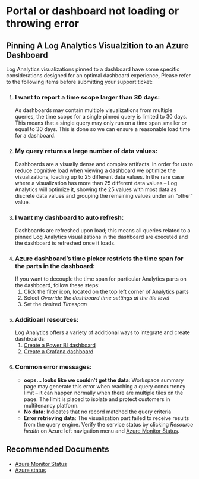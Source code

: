 
<properties
pageTitle="Portal or dashboard not loading or throwing error"
description="Portal or dashboard not loading or throwing error"
service="microsoft.operationalinsights"
resource="workspaces"
articleId="28d25b96-fca1-47f8-94e6-8bf406b283e4"
symptomID=""
infoBubbleText=""
authors="roygal"
ms.author="rogal"
displayorder=""
selfHelpType="generic"
supportTopicIds="32612433"
resourceTags=""
productPesIds="15725"
cloudEnvironments="Public, Fairfax, Blackforest, usnat, ussec"
	ownershipId="AzureMonitoring_LogAnalytics"
/>

# Portal or dashboard not loading or throwing error

## **Pinning A Log Analytics Visualzition to an Azure Dashboard**

Log Analytics visualizations pinned to a dashboard have some specific considerations designed for an optimal dashboard experience, Please refer to the following items before submitting your support ticket:
1.	### **I want to report a time scope larger than 30 days:**
	As dashboards may contain multiple visualizations from multiple queries, the time scope for a single pinned query is limited to 30 days.
	This means that a single query may only run on a time span smaller or equal to 30 days.
	This is done so we can ensure a reasonable load time for a dashboard. 
2.	### **My query returns a large number of data values:**
	Dashboards are a visually dense  and complex artifacts.
	In order for us to reduce cognitive load when viewing a dashboard we optimize the visualizations, loading up to 25 different data values.
	In the rare case where a visualization has more than 25 different data values – Log Analytics will optimize it, showing the 25 values with most data as discrete data values and grouping the remaining values under an “other” value.
3. ###	**I want my dashboard to auto refresh:**
	Dashboards are refreshed upon load; this  means all queries related to a pinned Log Analytics visualizations in the dashboard are executed and the dashboard is refreshed once it loads.
4. ### **Azure dashboard’s time picker restricts the time span for the parts in the dashboard:**
	 If you want to decouple the time span for particular Analytics parts on the dashboard, follow these steps:
	1. Click the filter icon, located on the top left corner of Analytics parts
	2. Select *Override the dashboard time settings at the tile level*
	3. Set the desired *Timespan*
5. ### **Additioanl resources:**
	Log Analytics offers a variety of additional ways to integrate and create dashboards:
	1.	[Create a Power BI dashboard](https://docs.microsoft.com/en-us/azure/azure-monitor/platform/powerbi)
	2.	[Create a Grafana dashboard](https://azure.microsoft.com/en-us/blog/azure-monitor-logs-in-grafana-now-in-public-preview/)
6. ### **Common error messages:**
	* **oops… looks like we couldn’t get the data**: Workspace summary page may generate this error when reaching a query concurrency limit – it can happen normally when there are multiple tiles on the page. The limit is placed to isolate and protect customers in multitenancy platform.
	* **No data**: Indicates that no record matched the query criteria
	* **Error retrieving data**: The visualization part failed to receive results from the query engine. Verify the service status by clicking *Resource health* on Azure left navigation menu and [Azure Monitor Status](https://techcommunity.microsoft.com/t5/Azure-Monitor-Status/bg-p/AzureMonitorStatusBlog).

## **Recommended Documents**

* [Azure Monitor Status](https://techcommunity.microsoft.com/t5/Azure-Monitor-Status/bg-p/AzureMonitorStatusBlog)
* [Azure status](https://azure.microsoft.com/status/)<br>

